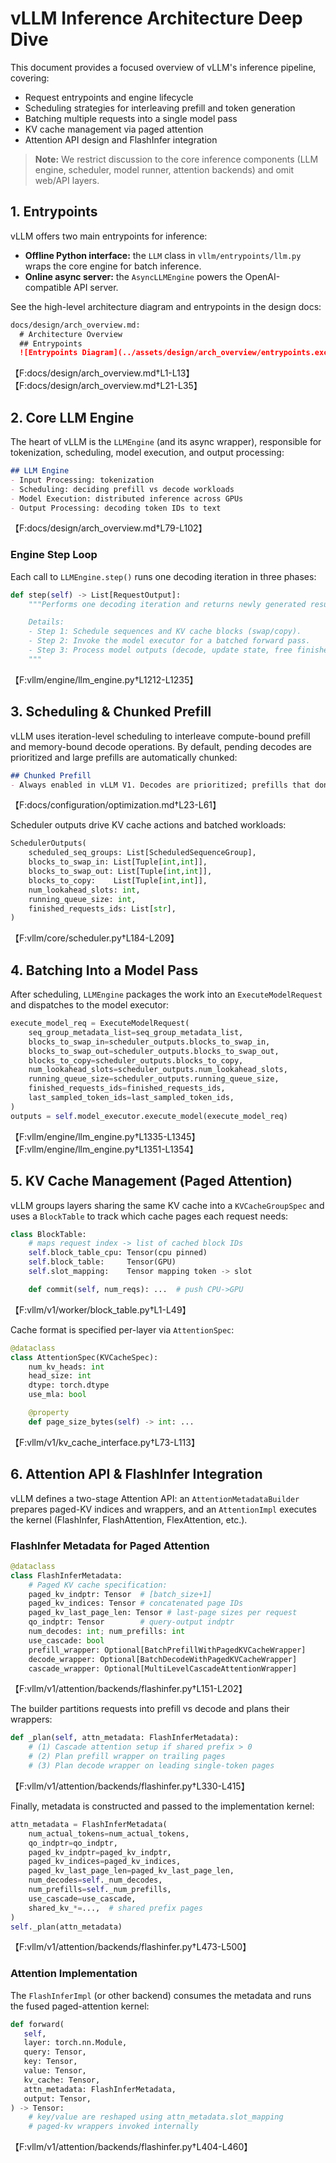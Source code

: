 # vLLM Inference Architecture Deep Dive

This document provides a focused overview of vLLM's inference pipeline, covering:
- Request entrypoints and engine lifecycle
- Scheduling strategies for interleaving prefill and token generation
- Batching multiple requests into a single model pass
- KV cache management via paged attention
- Attention API design and FlashInfer integration

> **Note:** We restrict discussion to the core inference components (LLM engine, scheduler, model runner, attention backends) and omit web/API layers.

## 1. Entrypoints

vLLM offers two main entrypoints for inference:

- **Offline Python interface:** the `LLM` class in `vllm/entrypoints/llm.py` wraps the core engine for batch inference.
- **Online async server:** the `AsyncLLMEngine` powers the OpenAI-compatible API server.

See the high-level architecture diagram and entrypoints in the design docs:
```markdown
docs/design/arch_overview.md:
  # Architecture Overview
  ## Entrypoints
  ![Entrypoints Diagram](../assets/design/arch_overview/entrypoints.excalidraw.png)
```
【F:docs/design/arch_overview.md†L1-L13】【F:docs/design/arch_overview.md†L21-L35】

## 2. Core LLM Engine

The heart of vLLM is the `LLMEngine` (and its async wrapper), responsible for tokenization, scheduling, model execution, and output processing:

```markdown
## LLM Engine
- Input Processing: tokenization
- Scheduling: deciding prefill vs decode workloads
- Model Execution: distributed inference across GPUs
- Output Processing: decoding token IDs to text
```
【F:docs/design/arch_overview.md†L79-L102】

### Engine Step Loop

Each call to `LLMEngine.step()` runs one decoding iteration in three phases:

```python
def step(self) -> List[RequestOutput]:
    """Performs one decoding iteration and returns newly generated results.

    Details:
    - Step 1: Schedule sequences and KV cache blocks (swap/copy).
    - Step 2: Invoke the model executor for a batched forward pass.
    - Step 3: Process model outputs (decode, update state, free finished sequences).
    """
```
【F:vllm/engine/llm_engine.py†L1212-L1235】

## 3. Scheduling & Chunked Prefill

vLLM uses iteration-level scheduling to interleave compute-bound prefill and memory-bound decode operations. By default, pending decodes are prioritized and large prefills are automatically chunked:

```markdown
## Chunked Prefill
- Always enabled in vLLM V1. Decodes are prioritized; prefills that don't fit the token budget are split into chunks.
```
【F:docs/configuration/optimization.md†L23-L61】

Scheduler outputs drive KV cache actions and batched workloads:

```python
SchedulerOutputs(
    scheduled_seq_groups: List[ScheduledSequenceGroup],
    blocks_to_swap_in: List[Tuple[int,int]],
    blocks_to_swap_out: List[Tuple[int,int]],
    blocks_to_copy:    List[Tuple[int,int]],
    num_lookahead_slots: int,
    running_queue_size: int,
    finished_requests_ids: List[str],
)
```
【F:vllm/core/scheduler.py†L184-L209】

## 4. Batching Into a Model Pass

After scheduling, `LLMEngine` packages the work into an `ExecuteModelRequest` and dispatches to the model executor:

```python
execute_model_req = ExecuteModelRequest(
    seq_group_metadata_list=seq_group_metadata_list,
    blocks_to_swap_in=scheduler_outputs.blocks_to_swap_in,
    blocks_to_swap_out=scheduler_outputs.blocks_to_swap_out,
    blocks_to_copy=scheduler_outputs.blocks_to_copy,
    num_lookahead_slots=scheduler_outputs.num_lookahead_slots,
    running_queue_size=scheduler_outputs.running_queue_size,
    finished_requests_ids=finished_requests_ids,
    last_sampled_token_ids=last_sampled_token_ids,
)
outputs = self.model_executor.execute_model(execute_model_req)
```
【F:vllm/engine/llm_engine.py†L1335-L1345】【F:vllm/engine/llm_engine.py†L1351-L1354】

## 5. KV Cache Management (Paged Attention)

vLLM groups layers sharing the same KV cache into a `KVCacheGroupSpec` and uses a `BlockTable` to track which cache pages each request needs:

```python
class BlockTable:
    # maps request index -> list of cached block IDs
    self.block_table_cpu: Tensor(cpu pinned)
    self.block_table:     Tensor(GPU)
    self.slot_mapping:    Tensor mapping token -> slot

    def commit(self, num_reqs): ...  # push CPU->GPU
```
【F:vllm/v1/worker/block_table.py†L1-L49】

Cache format is specified per-layer via `AttentionSpec`:

```python
@dataclass
class AttentionSpec(KVCacheSpec):
    num_kv_heads: int
    head_size: int
    dtype: torch.dtype
    use_mla: bool

    @property
    def page_size_bytes(self) -> int: ...
```
【F:vllm/v1/kv_cache_interface.py†L73-L113】

## 6. Attention API & FlashInfer Integration

vLLM defines a two-stage Attention API: an `AttentionMetadataBuilder` prepares paged-KV indices and wrappers, and an `AttentionImpl` executes the kernel (FlashInfer, FlashAttention, FlexAttention, etc.).

### FlashInfer Metadata for Paged Attention

```python
@dataclass
class FlashInferMetadata:
    # Paged KV cache specification:
    paged_kv_indptr: Tensor  # [batch_size+1]
    paged_kv_indices: Tensor # concatenated page IDs
    paged_kv_last_page_len: Tensor # last-page sizes per request
    qo_indptr: Tensor        # query-output indptr
    num_decodes: int; num_prefills: int
    use_cascade: bool
    prefill_wrapper: Optional[BatchPrefillWithPagedKVCacheWrapper]
    decode_wrapper: Optional[BatchDecodeWithPagedKVCacheWrapper]
    cascade_wrapper: Optional[MultiLevelCascadeAttentionWrapper]
```
【F:vllm/v1/attention/backends/flashinfer.py†L151-L202】

The builder partitions requests into prefill vs decode and plans their wrappers:

```python
def _plan(self, attn_metadata: FlashInferMetadata):
    # (1) Cascade attention setup if shared prefix > 0
    # (2) Plan prefill wrapper on trailing pages
    # (3) Plan decode wrapper on leading single-token pages
```
【F:vllm/v1/attention/backends/flashinfer.py†L330-L415】

Finally, metadata is constructed and passed to the implementation kernel:

```python
attn_metadata = FlashInferMetadata(
    num_actual_tokens=num_actual_tokens,
    qo_indptr=qo_indptr,
    paged_kv_indptr=paged_kv_indptr,
    paged_kv_indices=paged_kv_indices,
    paged_kv_last_page_len=paged_kv_last_page_len,
    num_decodes=self._num_decodes,
    num_prefills=self._num_prefills,
    use_cascade=use_cascade,
    shared_kv_*=...,  # shared prefix pages
)
self._plan(attn_metadata)
```
【F:vllm/v1/attention/backends/flashinfer.py†L473-L500】

### Attention Implementation

The `FlashInferImpl` (or other backend) consumes the metadata and runs the fused paged-attention kernel:

```python
def forward(
   self,
   layer: torch.nn.Module,
   query: Tensor,
   key: Tensor,
   value: Tensor,
   kv_cache: Tensor,
   attn_metadata: FlashInferMetadata,
   output: Tensor,
) -> Tensor:
    # key/value are reshaped using attn_metadata.slot_mapping
    # paged-kv wrappers invoked internally
```
【F:vllm/v1/attention/backends/flashinfer.py†L404-L460】